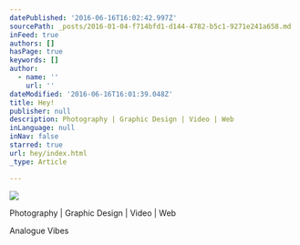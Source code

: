 ```yaml
---
datePublished: '2016-06-16T16:02:42.997Z'
sourcePath: _posts/2016-01-04-f714bfd1-d144-4782-b5c1-9271e241a658.md
inFeed: true
authors: []
hasPage: true
keywords: []
author:
  - name: ''
    url: ''
dateModified: '2016-06-16T16:01:39.048Z'
title: Hey!
publisher: null
description: Photography | Graphic Design | Video | Web
inLanguage: null
inNav: false
starred: true
url: hey/index.html
_type: Article

---
```

![](https://imgflo.herokuapp.com/graph/vahj1ThiexotieMo/c6c3c413c94eb1f4453b3ea1f73832eb/croprotate.jpg?cropheight=1631&cropwidth=2464&degrees=0&input=https%3A%2F%2Fthe-grid-user-content.s3-us-west-2.amazonaws.com%2Ff1991269-69b6-4b36-ada7-8bb46dbd1be0.jpg&x=0&y=0)

Photography | Graphic Design | Video | Web

Analogue Vibes